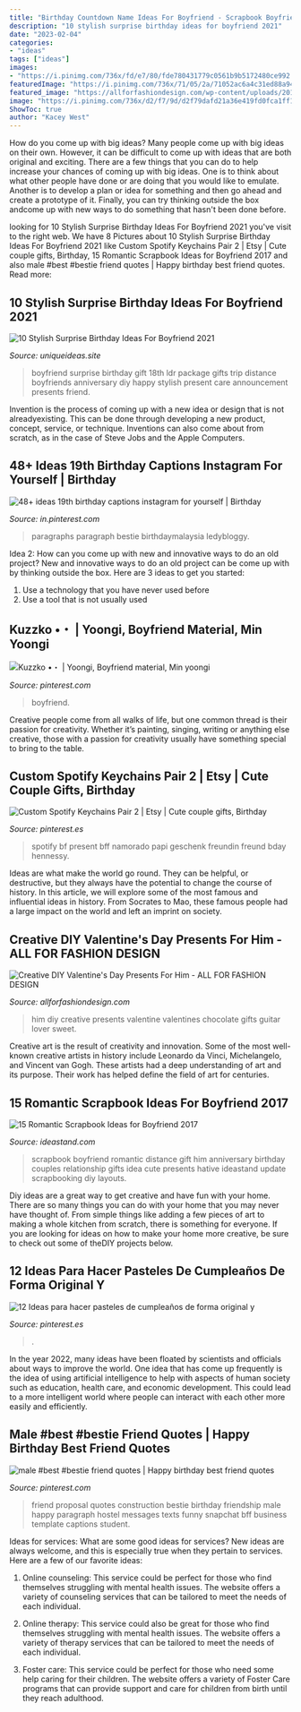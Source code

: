 ```yaml
---
title: "Birthday Countdown Name Ideas For Boyfriend - Scrapbook Boyfriend Romantic Distance Gift Him Anniversary Birthday Couples Relationship Gifts Idea Cute Presents Hative Ideastand Update Scrapbooking Diy Layouts"
description: "10 stylish surprise birthday ideas for boyfriend 2021"
date: "2023-02-04"
categories:
- "ideas"
tags: ["ideas"]
images:
- "https://i.pinimg.com/736x/fd/e7/80/fde780431779c0561b9b5172480ce992.jpg"
featuredImage: "https://i.pinimg.com/736x/71/05/2a/71052ac6a4c31ed88a94f8b11e101b57.jpg"
featured_image: "https://allforfashiondesign.com/wp-content/uploads/2019/01/11-diy-gifts-for-him-600x1128.jpg"
image: "https://i.pinimg.com/736x/d2/f7/9d/d2f79dafd21a36e419fd0fca1ff10764.jpg"
ShowToc: true
author: "Kacey West"
---
```



How do you come up with big ideas?
Many people come up with big ideas on their own. However, it can be difficult to come up with ideas that are both original and exciting. There are a few things that you can do to help increase your chances of coming up with big ideas. One is to think about what other people have done or are doing that you would like to emulate. Another is to develop a plan or idea for something and then go ahead and create a prototype of it. Finally, you can try thinking outside the box andcome up with new ways to do something that hasn't been done before.

	

		
looking for 10 Stylish Surprise Birthday Ideas For Boyfriend 2021 you've visit to the right web. We have 8 Pictures about 10 Stylish Surprise Birthday Ideas For Boyfriend 2021 like Custom Spotify Keychains Pair 2 | Etsy | Cute couple gifts, Birthday, 15 Romantic Scrapbook Ideas for Boyfriend 2017 and also male #best #bestie friend quotes | Happy birthday best friend quotes. Read more:
		
    
## 10 Stylish Surprise Birthday Ideas For Boyfriend 2021

<img loading=lazy src="https://www.uniqueideas.site/wp-content/uploads/surprise-birthday-package-for-my-ldr-boyfriend-pinteres-3.jpg" onerror="this.onerror=null;this.src='https://tse4.mm.bing.net/th?id=OIP.s39vM-HdWfIDm7f93qBFHwHaHa&amp;pid=15.1';" alt="10 Stylish Surprise Birthday Ideas For Boyfriend 2021">

_Source: uniqueideas.site_

>boyfriend surprise birthday gift 18th ldr package gifts trip distance boyfriends anniversary diy happy stylish present care announcement presents friend. 

	

Invention is the process of coming up with a new idea or design that is not alreadyexisting. This can be done through developing a new product, concept, service, or technique. Inventions can also come about from scratch, as in the case of Steve Jobs and the Apple Computers.

    
## 48+ Ideas 19th Birthday Captions Instagram For Yourself | Birthday

<img loading=lazy src="https://i.pinimg.com/736x/71/05/2a/71052ac6a4c31ed88a94f8b11e101b57.jpg" onerror="this.onerror=null;this.src='https://tse1.mm.bing.net/th?id=OIP.nvmbS2Ll__bT6dn4HW4_IQAAAA&amp;pid=15.1';" alt="48+ ideas 19th birthday captions instagram for yourself | Birthday">

_Source: in.pinterest.com_

>paragraphs paragraph bestie birthdaymalaysia ledybloggy. 

	

Idea 2: How can you come up with new and innovative ways to do an old project?
New and innovative ways to do an old project can be come up with by thinking outside the box. Here are 3 ideas to get you started: 
1. Use a technology that you have never used before 
2. Use a tool that is not usually used 

    
## Kuzzko •・ | Yoongi, Boyfriend Material, Min Yoongi

<img loading=lazy src="https://i.pinimg.com/736x/11/6d/c0/116dc095e7bcd9b49c0185629d274700.jpg" onerror="this.onerror=null;this.src='https://tse2.mm.bing.net/th?id=OIP.RhFMXZMuustNCW9gdHxFmQHaKU&amp;pid=15.1';" alt="Kuzzko •・ | Yoongi, Boyfriend material, Min yoongi">

_Source: pinterest.com_

>boyfriend. 

	

Creative people come from all walks of life, but one common thread is their passion for creativity. Whether it’s painting, singing, writing or anything else creative, those with a passion for creativity usually have something special to bring to the table.

    
## Custom Spotify Keychains Pair 2 | Etsy | Cute Couple Gifts, Birthday

<img loading=lazy src="https://i.pinimg.com/736x/d2/f7/9d/d2f79dafd21a36e419fd0fca1ff10764.jpg" onerror="this.onerror=null;this.src='https://tse2.mm.bing.net/th?id=OIP.pSBQRigAHnYveYRYIJa3UwHaJ3&amp;pid=15.1';" alt="Custom Spotify Keychains Pair 2 | Etsy | Cute couple gifts, Birthday">

_Source: pinterest.es_

>spotify bf present bff namorado papi geschenk freundin freund bday hennessy. 

	

Ideas are what make the world go round. They can be helpful, or destructive, but they always have the potential to change the course of history. In this article, we will explore some of the most famous and influential ideas in history. From Socrates to Mao, these famous people had a large impact on the world and left an imprint on society.

    
## Creative DIY Valentine&#039;s Day Presents For Him - ALL FOR FASHION DESIGN

<img loading=lazy src="https://allforfashiondesign.com/wp-content/uploads/2019/01/11-diy-gifts-for-him-600x1128.jpg" onerror="this.onerror=null;this.src='https://tse3.mm.bing.net/th?id=OIP.y1ZB79AM5epgO-WMqmJM1QHaN7&amp;pid=15.1';" alt="Creative DIY Valentine&#039;s Day Presents For Him - ALL FOR FASHION DESIGN">

_Source: allforfashiondesign.com_

>him diy creative presents valentine valentines chocolate gifts guitar lover sweet. 

	

Creative art is the result of creativity and innovation. Some of the most well-known creative artists in history include Leonardo da Vinci, Michelangelo, and Vincent van Gogh. These artists had a deep understanding of art and its purpose. Their work has helped define the field of art for centuries.

    
## 15 Romantic Scrapbook Ideas For Boyfriend 2017

<img loading=lazy src="https://ideastand.com/wp-content/uploads/2014/06/scrapbook-ideas-for-boyfriend/13-scrapbook-ideas-for-lovers.jpg" onerror="this.onerror=null;this.src='https://tse3.mm.bing.net/th?id=OIP.kwdXkceASDVvThRRq6pEeAHaFj&amp;pid=15.1';" alt="15 Romantic Scrapbook Ideas for Boyfriend 2017">

_Source: ideastand.com_

>scrapbook boyfriend romantic distance gift him anniversary birthday couples relationship gifts idea cute presents hative ideastand update scrapbooking diy layouts. 

	

Diy ideas are a great way to get creative and have fun with your home. There are so many things you can do with your home that you may never have thought of. From simple things like adding a few pieces of art to making a whole kitchen from scratch, there is something for everyone. If you are looking for ideas on how to make your home more creative, be sure to check out some of theDIY projects below.

    
## 12 Ideas Para Hacer Pasteles De Cumpleaños De Forma Original Y

<img loading=lazy src="https://i.pinimg.com/736x/fd/e7/80/fde780431779c0561b9b5172480ce992.jpg" onerror="this.onerror=null;this.src='https://tse3.mm.bing.net/th?id=OIP.nXl20vF9Y4Tnu1u7ipEKOAHaOq&amp;pid=15.1';" alt="12 Ideas para hacer pasteles de cumpleaños de forma original y">

_Source: pinterest.es_

>. 

	

In the year 2022, many ideas have been floated by scientists and officials about ways to improve the world. One idea that has come up frequently is the idea of using artificial intelligence to help with aspects of human society such as education, health care, and economic development. This could lead to a more intelligent world where people can interact with each other more easily and efficiently.

    
## Male #best #bestie Friend Quotes | Happy Birthday Best Friend Quotes

<img loading=lazy src="https://i.pinimg.com/736x/98/2c/d2/982cd287705ffd6ad3fb00501fe53699.jpg" onerror="this.onerror=null;this.src='https://tse2.mm.bing.net/th?id=OIP.dN3JV1AF3OWdHS8KZisVVgHaNL&amp;pid=15.1';" alt="male #best #bestie friend quotes | Happy birthday best friend quotes">

_Source: pinterest.com_

>friend proposal quotes construction bestie birthday friendship male happy paragraph hostel messages texts funny snapchat bff business template captions student. 

	

Ideas for services: What are some good ideas for services?
New ideas are always welcome, and this is especially true when they pertain to services. Here are a few of our favorite ideas:
1. Online counseling: This service could be perfect for those who find themselves struggling with mental health issues. The website offers a variety of counseling services that can be tailored to meet the needs of each individual.

2. Online therapy: This service could also be great for those who find themselves struggling with mental health issues. The website offers a variety of therapy services that can be tailored to meet the needs of each individual.

3. Foster care: This service could be perfect for those who need some help caring for their children. The website offers a variety of Foster Care programs that can provide support and care for children from birth until they reach adulthood.


